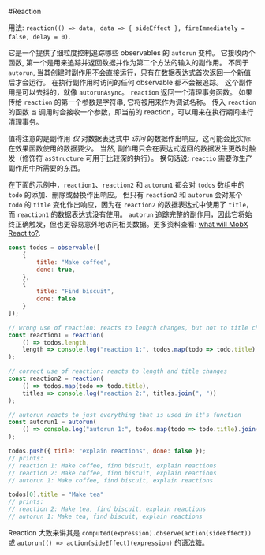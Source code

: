 #Reaction

用法: `reaction(() => data, data => { sideEffect }, fireImmediately = false, delay = 0)`.

它是一个提供了细粒度控制追踪哪些 observables 的 `autorun` 变种。
它接收两个函数, 第一个是用来追踪并返回数据并作为第二个方法的输入的副作用。
不同于 `autorun`, 当其创建时副作用不会直接运行，只有在数据表达式首次返回一个新值后才会运行。
在执行副作用时访问的任何 observable 都不会被追踪。
这个副作用是可以去抖的，就像 `autorunAsync`。
`reaction` 返回一个清理事务函数。
如果传给 `reaction` 的第一个参数是字符串, 它将被用来作为调试名称。
传入 `reaction` 的函数 `当` 调用时会接收一个参数，即当前的 reaction，可以用来在执行期间进行清理事务。

值得注意的是副作用 *仅* 对数据表达式中 *访问* 的数据作出响应，这可能会比实际在效果函数使用的数据要少。
当然, 副作用只会在表达式返回的数据发生更改时触发（修饰符 `asStructure` 可用于比较深的执行）。
换句话说: `reactio` 需要你生产副作用中所需要的东西。

在下面的示例中，`reaction1`、`reaction2` 和 `autorun1` 都会对 `todos` 数组中的 `todo` 的添加、删除或替换作出响应。
但只有 `reaction2` 和 `autorun` 会对某个 `todo` 的 `title` 变化作出响应，因为在 `reaction2` 的数据表达式中使用了 `title`，而 `reaction1` 的数据表达式没有使用。
`autorun` 追踪完整的副作用，因此它将始终正确触发，但也更容易意外地访问相关数据。更多资料查看: [what will MobX React to?](../best/react).

```javascript
const todos = observable([
    {
        title: "Make coffee",
        done: true,
    },
    {
        title: "Find biscuit",
        done: false
    }
]);

// wrong use of reaction: reacts to length changes, but not to title changes!
const reaction1 = reaction(
    () => todos.length,
    length => console.log("reaction 1:", todos.map(todo => todo.title).join(", "))
);

// correct use of reaction: reacts to length and title changes
const reaction2 = reaction(
    () => todos.map(todo => todo.title),
    titles => console.log("reaction 2:", titles.join(", "))
);

// autorun reacts to just everything that is used in it's function
const autorun1 = autorun(
    () => console.log("autorun 1:", todos.map(todo => todo.title).join(", "))
);

todos.push({ title: "explain reactions", done: false });
// prints:
// reaction 1: Make coffee, find biscuit, explain reactions
// reaction 2: Make coffee, find biscuit, explain reactions
// autorun 1: Make coffee, find biscuit, explain reactions

todos[0].title = "Make tea"
// prints:
// reaction 2: Make tea, find biscuit, explain reactions
// autorun 1: Make tea, find biscuit, explain reactions
```

Reaction 大致来讲其是 `computed(expression).observe(action(sideEffect))` 或 `autorun(() => action(sideEffect)(expression)` 的语法糖。